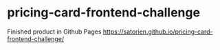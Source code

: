 # pricing-card-frontend-challenge

Finished product in Github Pages
https://satorien.github.io/pricing-card-frontend-challenge/
